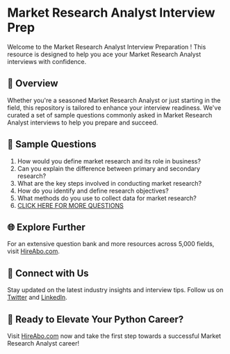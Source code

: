 # Market Research Analyst Interview Prep

Welcome to the Market Research Analyst Interview Preparation ! This resource is designed to help you ace your Market Research Analyst interviews with confidence.

## 🚀 Overview

Whether you're a seasoned Market Research Analyst or just starting in the field, this repository is tailored to enhance your interview readiness. We've curated a set of sample questions commonly asked in Market Research Analyst interviews to help you prepare and succeed.

## 📝 Sample Questions

1. How would you define market research and its role in business?
2. Can you explain the difference between primary and secondary research?
3. What are the key steps involved in conducting market research?
4. How do you identify and define research objectives?
5. What methods do you use to collect data for market research?
6. [CLICK HERE FOR MORE QUESTIONS](https://hireabo.com/job/1_0_13/Market%20Research%20Analyst)

## 🌐 Explore Further

For an extensive question bank and more resources across 5,000 fields, visit [HireAbo.com](https://www.hireabo.com).

## 📱 Connect with Us

Stay updated on the latest industry insights and interview tips. Follow us on [Twitter](https://twitter.com/hireabo) and [LinkedIn](https://www.linkedin.com/in/hire-abo-3609972a8/).

## 🚀 Ready to Elevate Your Python Career?

Visit [HireAbo.com](https://www.hireabo.com) now and take the first step towards a successful Market Research Analyst career!